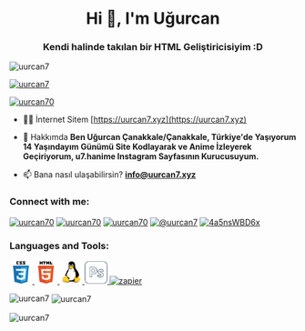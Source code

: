 <h1 align="center">Hi 👋, I'm Uğurcan</h1>
<h3 align="center">Kendi halinde takılan bir HTML Geliştiricisiyim :D</h3>

<p align="left"> <img src="https://komarev.com/ghpvc/?username=uurcan7&label=Profilin%20g%C3%B6r%C3%BCnt%C3%BClenme%20say%C4%B1s%C4%B1&color=fe7e9e&style=flat" alt="uurcan7" /> </p>

<p align="left"> <a href="https://github.com/ryo-ma/github-profile-trophy"><img src="https://github-profile-trophy.vercel.app/?username=uurcan7" alt="uurcan7" /></a> </p>

<p align="left"> <a href="https://twitter.com/uurcan70" target="blank"><img src="https://img.shields.io/twitter/follow/uurcan70?logo=twitter&style=for-the-badge" alt="uurcan70" /></a> </p>

- 👨‍💻 İnternet Sitem [https://uurcan7.xyz](https://uurcan7.xyz)

- 💬 Hakkımda **Ben Uğurcan Çanakkale/Çanakkale, Türkiye'de Yaşıyorum 14 Yaşındayım Günümü Site Kodlayarak ve Anime İzleyerek Geçiriyorum, u7.hanime Instagram Sayfasının Kurucusuyum.**

- 📫 Bana nasıl ulaşabilirsin? **info@uurcan7.xyz**

<h3 align="left">Connect with me:</h3>
<p align="left">
<a href="https://twitter.com/uurcan70" target="blank"><img align="center" src="https://raw.githubusercontent.com/rahuldkjain/github-profile-readme-generator/neutral-icons/src/images/icons/Social/twitter.svg" alt="uurcan70" height="30" width="40" /></a>
<a href="https://fb.com/uurcan70" target="blank"><img align="center" src="https://raw.githubusercontent.com/rahuldkjain/github-profile-readme-generator/neutral-icons/src/images/icons/Social/facebook.svg" alt="uurcan70" height="30" width="40" /></a>
<a href="https://instagram.com/uurcan70" target="blank"><img align="center" src="https://raw.githubusercontent.com/rahuldkjain/github-profile-readme-generator/neutral-icons/src/images/icons/Social/instagram.svg" alt="uurcan70" height="30" width="40" /></a>
<a href="https://medium.com/@uurcan7" target="blank"><img align="center" src="https://raw.githubusercontent.com/rahuldkjain/github-profile-readme-generator/neutral-icons/src/images/icons/Social/medium.svg" alt="@uurcan7" height="30" width="40" /></a>
<a href="https://discord.gg/4a5nsWBD6x" target="blank"><img align="center" src="https://raw.githubusercontent.com/rahuldkjain/github-profile-readme-generator/neutral-icons/src/images/icons/Social/discord.svg" alt="4a5nsWBD6x" height="30" width="40" /></a>
</p>

<h3 align="left">Languages and Tools:</h3>
<p align="left"> <a href="https://www.w3schools.com/css/" target="_blank"> <img src="https://raw.githubusercontent.com/devicons/devicon/master/icons/css3/css3-original-wordmark.svg" alt="css3" width="40" height="40"/> </a> <a href="https://www.w3.org/html/" target="_blank"> <img src="https://raw.githubusercontent.com/devicons/devicon/master/icons/html5/html5-original-wordmark.svg" alt="html5" width="40" height="40"/> </a> <a href="https://www.linux.org/" target="_blank"> <img src="https://raw.githubusercontent.com/devicons/devicon/master/icons/linux/linux-original.svg" alt="linux" width="40" height="40"/> </a> <a href="https://www.photoshop.com/en" target="_blank"> <img src="https://raw.githubusercontent.com/devicons/devicon/master/icons/photoshop/photoshop-line.svg" alt="photoshop" width="40" height="40"/> </a> <a href="https://zapier.com" target="_blank"> <img src="https://www.vectorlogo.zone/logos/zapier/zapier-icon.svg" alt="zapier" width="40" height="40"/> </a> </p>

<p><img align="left" src="https://github-readme-stats.vercel.app/api/top-langs?username=uurcan7&show_icons=true&theme=dark&title_color=fe7e9e&text_color=fe7e9e&locale=en&layout=compact" alt="uurcan7" /></p>

<p>&nbsp;<img align="center" src="https://github-readme-stats.vercel.app/api?username=uurcan7&show_icons=true&theme=dark&title_color=fe7e9e&text_color=fe7e9e&locale=tr" alt="uurcan7" /></p>

<p><img align="center" src="https://github-readme-streak-stats.herokuapp.com/?user=uurcan7&theme=dark" alt="uurcan7" /></p>
